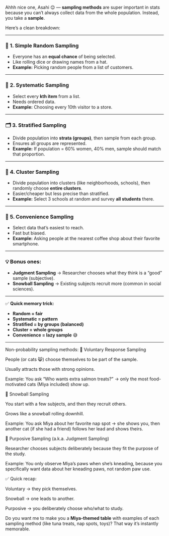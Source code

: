 Ahhh nice one, Asahi 😌 — **sampling methods** are super important in stats because you can’t always collect data from the whole population. Instead, you take a **sample**.

Here’s a clean breakdown:

---

### 🎲 **1. Simple Random Sampling**

* Everyone has an **equal chance** of being selected.
* Like rolling dice or drawing names from a hat.
* **Example:** Picking random people from a list of customers.

---

### 🎯 **2. Systematic Sampling**

* Select every **kth item** from a list.
* Needs ordered data.
* **Example:** Choosing every 10th visitor to a store.

---

### 🗂️ **3. Stratified Sampling**

* Divide population into **strata (groups)**, then sample from each group.
* Ensures all groups are represented.
* **Example:** If population = 60% women, 40% men, sample should match that proportion.

---

### 🧩 **4. Cluster Sampling**

* Divide population into clusters (like neighborhoods, schools), then randomly choose **entire clusters**.
* Easier/cheaper but less precise than stratified.
* **Example:** Select 3 schools at random and survey **all students** there.

---

### 🚶 **5. Convenience Sampling**

* Select data that’s easiest to reach.
* Fast but biased.
* **Example:** Asking people at the nearest coffee shop about their favorite smartphone.

---

### 💡 Bonus ones:

* **Judgment Sampling** → Researcher chooses what they think is a “good” sample (subjective).
* **Snowball Sampling** → Existing subjects recruit more (common in social sciences).

---

✅ **Quick memory trick:**

* **Random = fair**
* **Systematic = pattern**
* **Stratified = by groups (balanced)**
* **Cluster = whole groups**
* **Convenience = lazy sample** 😅

---

Non-probability sampling methods:
🐾 Voluntary Response Sampling

People (or cats 😸) choose themselves to be part of the sample.

Usually attracts those with strong opinions.

Example: You ask “Who wants extra salmon treats?” → only the most food-motivated cats (Miya included) show up.

🐾 Snowball Sampling

You start with a few subjects, and then they recruit others.

Grows like a snowball rolling downhill.

Example: You ask Miya about her favorite nap spot → she shows you, then another cat (if she had a friend) follows her lead and shows theirs.

🐾 Purposive Sampling (a.k.a. Judgment Sampling)

Researcher chooses subjects deliberately because they fit the purpose of the study.

Example: You only observe Miya’s paws when she’s kneading, because you specifically want data about her kneading paws, not random paw use.

✅ Quick recap:

Voluntary → they pick themselves.

Snowball → one leads to another.

Purposive → you deliberately choose who/what to study.

Do you want me to make you a **Miya-themed table** with examples of each sampling method (like tuna treats, nap spots, toys)? That way it’s instantly memorable.
